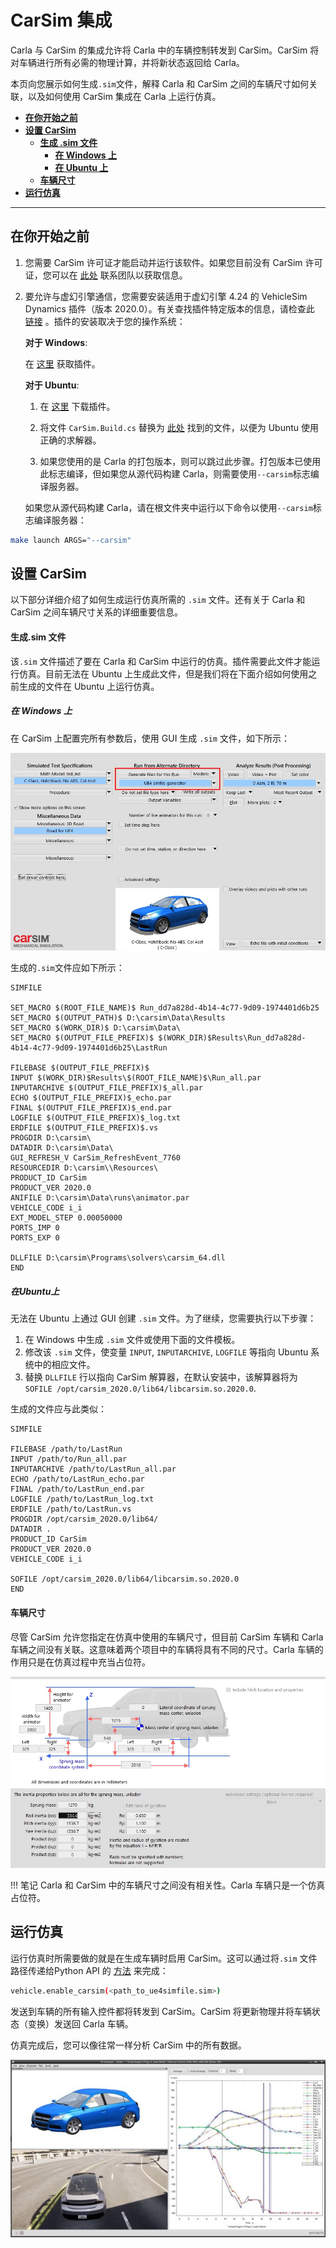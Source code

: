 # CarSim 集成

Carla 与 CarSim 的集成允许将 Carla 中的车辆控制转发到 CarSim。CarSim 将对车辆进行所有必需的物理计算，并将新状态返回给 Carla。

本页向您展示如何生成`.sim`文件，解释 Carla 和 CarSim 之间的车辆尺寸如何关联，以及如何使用 CarSim 集成在 Carla 上运行仿真。

*   [__在你开始之前__](#before-you-begin)  
*   [__设置 CarSim__](#set-up-carsim)  
	*   [__生成 .sim 文件__](#generate-the-sim-file)  
        * [__在 Windows 上__](#on-windows)
        * [__在 Ubuntu 上__](#on-ubuntu)
	*   [__车辆尺寸__](#vehicle-sizes)  
*   [__运行仿真__](#run-the-simulation)  

---
## 在你开始之前

1. 您需要 CarSim 许可证才能启动并运行该软件。如果您目前没有 CarSim 许可证，您可以在 [此处](https://www.carsim.com/forms/additional_information.php) 联系团队以获取信息。
2. 要允许与虚幻引擎通信，您需要安装适用于虚幻引擎 4.24 的 VehicleSim Dynamics 插件（版本 2020.0）。有关查找插件特定版本的信息，请检查此 [链接](https://www.carsim.com/products/supporting/unreal/index.php) 。插件的安装取决于您的操作系统： 
   
    __对于 Windows__:

    在 [这里](https://www.unrealengine.com/marketplace/en-US/product/carsim-vehicle-dynamics) 获取插件。

    __对于 Ubuntu__:

    1. 在 [这里](https://www.carsim.com/users/unreal_plugin/unreal_plugin_2020_0.php) 下载插件。
    2. 将文件 `CarSim.Build.cs` 替换为 [此处](https://carla-releases.s3.eu-west-3.amazonaws.com/Backup/CarSim.Build.cs) 找到的文件，以便为 Ubuntu 使用正确的求解器。

    3. 如果您使用的是 Carla 的打包版本，则可以跳过此步骤。打包版本已使用此标志编译，但如果您从源代码构建 Carla，则需要使用`--carsim`标志编译服务器。

    如果您从源代码构建 Carla，请在根文件夹中运行以下命令以使用`--carsim`标志编译服务器：

```sh
make launch ARGS="--carsim"
```

## 设置 CarSim

以下部分详细介绍了如何生成运行仿真所需的 `.sim` 文件。还有关于 Carla 和 CarSim 之间车辆尺寸关系的详细重要信息。

#### 生成.sim 文件

该`.sim` 文件描述了要在 Carla 和 CarSim 中运行的仿真。插件需要此文件才能运行仿真。目前无法在 Ubuntu 上生成此文件，但是我们将在下面介绍如何使用之前生成的文件在 Ubuntu 上运行仿真。

##### 在 Windows 上

在 CarSim 上配置完所有参数后，使用 GUI 生成 `.sim` 文件，如下所示：

![generate .sim file](img/carsim_generate.jpg)

生成的`.sim`文件应如下所示：

```
SIMFILE

SET_MACRO $(ROOT_FILE_NAME)$ Run_dd7a828d-4b14-4c77-9d09-1974401d6b25
SET_MACRO $(OUTPUT_PATH)$ D:\carsim\Data\Results
SET_MACRO $(WORK_DIR)$ D:\carsim\Data\
SET_MACRO $(OUTPUT_FILE_PREFIX)$ $(WORK_DIR)$Results\Run_dd7a828d-4b14-4c77-9d09-1974401d6b25\LastRun

FILEBASE $(OUTPUT_FILE_PREFIX)$
INPUT $(WORK_DIR)$Results\$(ROOT_FILE_NAME)$\Run_all.par
INPUTARCHIVE $(OUTPUT_FILE_PREFIX)$_all.par
ECHO $(OUTPUT_FILE_PREFIX)$_echo.par
FINAL $(OUTPUT_FILE_PREFIX)$_end.par
LOGFILE $(OUTPUT_FILE_PREFIX)$_log.txt
ERDFILE $(OUTPUT_FILE_PREFIX)$.vs
PROGDIR D:\carsim\
DATADIR D:\carsim\Data\
GUI_REFRESH_V CarSim_RefreshEvent_7760
RESOURCEDIR D:\carsim\\Resources\
PRODUCT_ID CarSim
PRODUCT_VER 2020.0
ANIFILE D:\carsim\Data\runs\animator.par
VEHICLE_CODE i_i
EXT_MODEL_STEP 0.00050000
PORTS_IMP 0
PORTS_EXP 0

DLLFILE D:\carsim\Programs\solvers\carsim_64.dll
END
```
##### 在Ubuntu上

无法在 Ubuntu 上通过 GUI 创建 `.sim` 文件。为了继续，您需要执行以下步骤：

1. 在 Windows 中生成 `.sim` 文件或使用下面的文件模板。
2. 修改该 `.sim` 文件，使变量 `INPUT`, `INPUTARCHIVE`, `LOGFILE` 等指向 Ubuntu 系统中的相应文件。
3. 替换 `DLLFILE` 行以指向 CarSim 解算器，在默认安装中，该解算器将为 `SOFILE /opt/carsim_2020.0/lib64/libcarsim.so.2020.0`. 

生成的文件应与此类似：

```
SIMFILE

FILEBASE /path/to/LastRun
INPUT /path/to/Run_all.par
INPUTARCHIVE /path/to/LastRun_all.par
ECHO /path/to/LastRun_echo.par
FINAL /path/to/LastRun_end.par
LOGFILE /path/to/LastRun_log.txt
ERDFILE /path/to/LastRun.vs
PROGDIR /opt/carsim_2020.0/lib64/
DATADIR .
PRODUCT_ID CarSim
PRODUCT_VER 2020.0
VEHICLE_CODE i_i

SOFILE /opt/carsim_2020.0/lib64/libcarsim.so.2020.0
END
```
#### 车辆尺寸

尽管 CarSim 允许您指定在仿真中使用的车辆尺寸，但目前 CarSim 车辆和 Carla 车辆之间没有关联。这意味着两个项目中的车辆将具有不同的尺寸。Carla 车辆的作用只是在仿真过程中充当占位符。

![carsim vehicle sizes](img/carsim_vehicle_sizes.jpg)

!!! 笔记
    Carla 和 CarSim 中的车辆尺寸之间没有相关性。Carla 车辆只是一个仿真占位符。

## 运行仿真

运行仿真时所需要做的就是在生成车辆时启用 CarSim。这可以通过将`.sim` 文件路径传递给Python API 的 [方法](https://carla.readthedocs.io/en/latest/python_api/#carla.Vehicle.enable_carsim) 来完成：

```sh
vehicle.enable_carsim(<path_to_ue4simfile.sim>)
```

发送到车辆的所有输入控件都将转发到 CarSim。CarSim 将更新物理并将车辆状态（变换）发送回 Carla 车辆。

仿真完成后，您可以像往常一样分析 CarSim 中的所有数据。

![carsim analysis](img/carsim_analysis.jpg)


